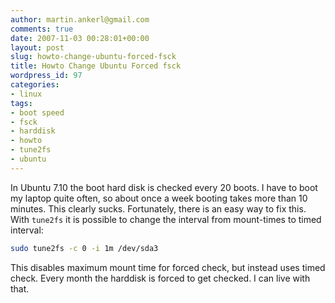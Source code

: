```yaml
---
author: martin.ankerl@gmail.com
comments: true
date: 2007-11-03 00:28:01+00:00
layout: post
slug: howto-change-ubuntu-forced-fsck
title: Howto Change Ubuntu Forced fsck
wordpress_id: 97
categories:
- linux
tags:
- boot speed
- fsck
- harddisk
- howto
- tune2fs
- ubuntu
---
```


In Ubuntu 7.10 the boot hard disk is checked every 20 boots. I have to boot my laptop quite often, so about once a week booting takes more than 10 minutes. This clearly sucks. Fortunately, there is an easy way to fix this. With `tune2fs` it is possible to change the interval from mount-times to timed interval:

```bash
sudo tune2fs -c 0 -i 1m /dev/sda3
```

This disables maximum mount time for forced check, but instead uses timed check. Every month the harddisk is forced to get checked. I can live with that.
